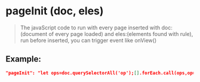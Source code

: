 # pageInit (doc, eles)
>The javaScript code to run with every page inserted with doc:(document of every page loaded) and eles:(elements found with rule), run before inserted, you can trigger event like onView()

Example:
--
```JSON
"pageInit": "let ops=doc.querySelectorAll('op');[].forEach.call(ops,op=>{img.src=op.value;imgCon.appendChild(img)})"
```
